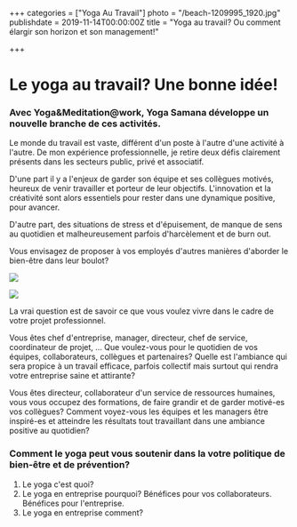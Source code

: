+++
categories = ["Yoga Au Travail"]
photo = "/beach-1209995_1920.jpg"
publishdate = 2019-11-14T00:00:00Z
title = "Yoga au travail? Ou comment élargir son horizon et son management!"

+++
# Le yoga au travail? Une bonne idée!

### Avec Yoga&Meditation@work, Yoga Samana développe un nouvelle branche de ces activités.

Le monde du travail est vaste, différent d'un poste à l'autre d'une activité à l'autre. De mon expérience professionnelle, je retire deux défis clairement présents dans les secteurs public, privé et associatif.

D'une part il y a l'enjeux de garder son équipe et ses collègues motivés, heureux de venir travailler et porteur de leur objectifs. L'innovation et la créativité sont alors essentiels pour rester dans une dynamique positive, pour avancer.

D'autre part, des situations de stress et d'épuisement, de manque de sens au quotidien et malheureusement parfois d'harcèlement et de burn out.

Vous envisagez de proposer à vos employés d'autres manières d'aborder le bien-être dans leur boulot?

![](/assets/uploadsOut/OutSmall/beach-1209995_1920.jpg)

![](/assets/uploadsOut/test-image-lourde.jpeg)

La vrai question est de savoir ce que vous voulez vivre dans le cadre de votre projet professionnel.

Vous êtes chef d'entreprise, manager, directeur, chef de service, coordinateur de projet, ... Que voulez-vous pour le quotidien de vos équipes, collaborateurs, collègues et partenaires? Quelle est l'ambiance qui sera propice à un travail efficace, parfois collectif mais surtout qui rendra votre entreprise saine et attirante?

Vous êtes directeur, collaborateur d'un service de ressources humaines,   vous vous occupez des formations, de faire grandir et de garder motivé-es vos collègues? Comment voyez-vous les équipes et les managers être inspiré-es et atteindre les résultats tout travaillant dans une ambiance positive au quotidien?

### Comment le yoga peut vous soutenir dans la votre politique de bien-être et de prévention?

1. Le yoga c'est quoi?
2. Le yoga en entreprise pourquoi? Bénéfices pour vos collaborateurs. Bénéfices pour l'entreprise.
3. Le yoga en entreprise comment?